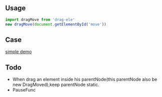 ## Usage
```javascript
import dragMove from 'drag-ele'
new dragMove(document.getElementById('move'))
```
## Case
[simple demo](https://flyween.github.io/drag-dom/example/)

## Todo
- When drag an element inside his parentNode(this parentNode also be new DragMoved),keep parentNode static.
- PauseFunc

